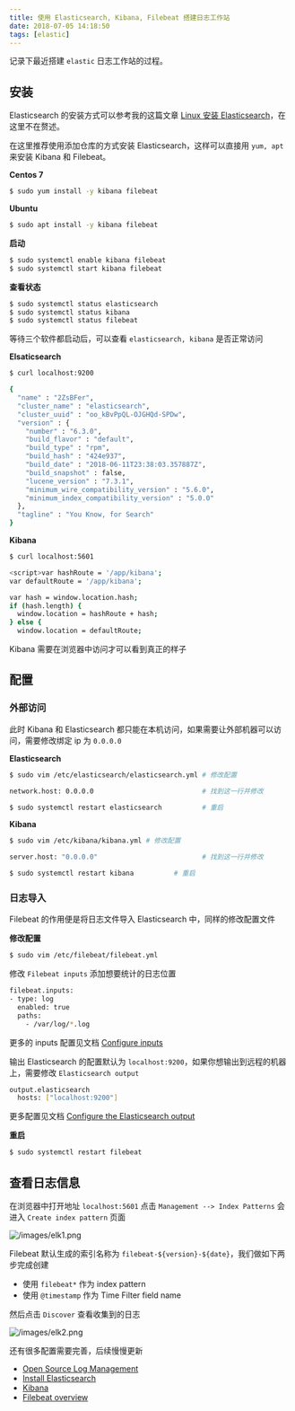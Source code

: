 ```yaml
---
title: 使用 Elasticsearch, Kibana, Filebeat 搭建日志工作站
date: 2018-07-05 14:18:50
tags: [elastic]
---
```


记录下最近搭建 `elastic` 日志工作站的过程。
<!-- more --><!-- toc -->

## 安装

Elasticsearch 的安装方式可以参考我的这篇文章 [Linux 安装 Elasticsearch](/2018/07/04/linux-install-es/)，在这里不在赘述。

在这里推荐使用添加仓库的方式安装 Elasticsearch，这样可以直接用 `yum, apt` 来安装  Kibana 和 Filebeat。

**Centos 7**

```bash
$ sudo yum install -y kibana filebeat
```

**Ubuntu**

```bash
$ sudo apt install -y kibana filebeat
```

**启动**

```bash
$ sudo systemctl enable kibana filebeat
$ sudo systemctl start kibana filebeat
```

**查看状态**

```bash
$ sudo systemctl status elasticsearch
$ sudo systemctl status kibana
$ sudo systemctl status filebeat
```

等待三个软件都启动后，可以查看 `elasticsearch, kibana` 是否正常访问

**Elsaticsearch**

```bash
$ curl localhost:9200

{
  "name" : "2ZsBFer",
  "cluster_name" : "elasticsearch",
  "cluster_uuid" : "oo_kBvPpQL-OJGHQd-SPDw",
  "version" : {
    "number" : "6.3.0",
    "build_flavor" : "default",
    "build_type" : "rpm",
    "build_hash" : "424e937",
    "build_date" : "2018-06-11T23:38:03.357887Z",
    "build_snapshot" : false,
    "lucene_version" : "7.3.1",
    "minimum_wire_compatibility_version" : "5.6.0",
    "minimum_index_compatibility_version" : "5.0.0"
  },
  "tagline" : "You Know, for Search"
}
```

**Kibana**

```bash
$ curl localhost:5601

<script>var hashRoute = '/app/kibana';
var defaultRoute = '/app/kibana';

var hash = window.location.hash;
if (hash.length) {
  window.location = hashRoute + hash;
} else {
  window.location = defaultRoute;
```

Kibana 需要在浏览器中访问才可以看到真正的样子

## 配置

### 外部访问

此时 Kibana 和 Elasticsearch 都只能在本机访问，如果需要让外部机器可以访问，需要修改绑定 ip 为 `0.0.0.0`

**Elasticsearch**

```bash
$ sudo vim /etc/elasticsearch/elasticsearch.yml # 修改配置

network.host: 0.0.0.0                           # 找到这一行并修改

$ sudo systemctl restart elasticsearch          # 重启
```

**Kibana**

```bash
$ sudo vim /etc/kibana/kibana.yml # 修改配置

server.host: "0.0.0.0"                          # 找到这一行并修改

$ sudo systemctl restart kibana          # 重启
```

### 日志导入

Filebeat 的作用便是将日志文件导入 Elasticsearch 中，同样的修改配置文件

**修改配置**

```bash
$ sudo vim /etc/filebeat/filebeat.yml
```

修改 `Filebeat inputs` 添加想要统计的日志位置

```bash
filebeat.inputs:
- type: log
  enabled: true
  paths:
    - /var/log/*.log
```

更多的 inputs 配置见文档 [Configure inputs](https://www.elastic.co/guide/en/beats/filebeat/6.3/configuration-filebeat-options.html)

输出 Elasticsearch 的配置默认为 `localhost:9200`，如果你想输出到远程的机器上，需要修改 `Elasticsearch output`

```bash
output.elasticsearch
  hosts: ["localhost:9200"]
```

更多配置见文档 [Configure the Elasticsearch output](https://www.elastic.co/guide/en/beats/filebeat/6.3/elasticsearch-output.html)

**重启**

```bash
$ sudo systemctl restart filebeat
```


## 查看日志信息

在浏览器中打开地址 `localhost:5601` 点击 `Management --> Index Patterns` 会进入 `Create index pattern` 页面

![/images/elk1.png](/images/elk1.png)

Filebeat 默认生成的索引名称为 `filebeat-${version}-${date}`，我们做如下两步完成创建
- 使用 `filebeat*` 作为 index pattern
- 使用 `@timestamp` 作为 Time Filter field name

然后点击 `Discover` 查看收集到的日志

![/images/elk2.png](/images/elk2.png)

还有很多配置需要完善，后续慢慢更新



- [Open Source Log Management](https://www.elastic.co/solutions/logging)
- [Install Elasticsearch](https://www.elastic.co/guide/en/elasticsearch/reference/6.x/install-elasticsearch.html)
- [Kibana](https://www.elastic.co/guide/en/kibana/6.3/release-notes-6.3.0.html)
- [Filebeat overview](https://www.elastic.co/guide/en/beats/filebeat/6.3/filebeat-overview.html)
